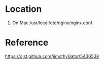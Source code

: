 # Location
1. On Mac
  /usr/local/etc/nginx/nginx.conf

# Reference
https://gist.github.com/jimothyGator/5436538